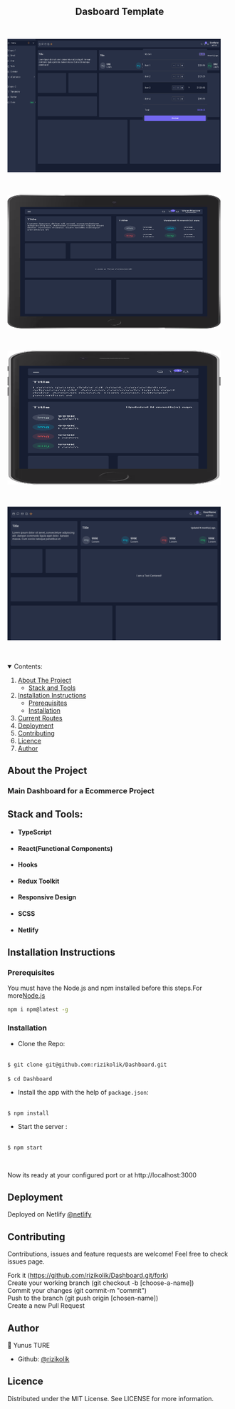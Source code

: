 <h2  align="center">Dasboard Template</h2>

<br>
<p style="display:flex;flex-direction:row;margin-bottom:50px">
<img alt="main" src="./src/assets/1.png"  width="95%" height="300px" style="margin-right:20px"/>
</p>
<p style="display:flex;flex-direction:row;margin-bottom:50px">
<img alt="main" src="./src/assets/2.png" width="95%" height="300px" style="margin-right:20px"/>
</p>
<p style="display:flex;flex-direction:row;margin-bottom:50px">
<img alt="main" src="./src/assets/3.png"  width="95%"height="300px" style="margin-right:20px"/>
</p>
<p style="display:flex;flex-direction:row;margin-bottom:50px">
<img alt="main" src="./src/assets/4.png" width="95%" height="300px"/>
</p>

<details open="open">
  <summary>Contents:</summary>
  <ol>
    <li>
      <a href="#about-the-project">About The Project</a>
      <ul>
       <li><a href="#stack-and-tools">Stack and Tools</a></li>
      </ul>
    </li>
    <li>
      <a href="#installation-instructions">Installation Instructions</a>
      <ul>
        <li><a href="#prerequisites">Prerequisites</a></li>
        <li><a href="#installation">Installation</a></li>
      </ul>
    </li>
    <li><a href="#current-routes">Current Routes</a></li>
      <li><a href="#deployment">Deployment</a></li>
    <li><a href="#contributing">Contributing</a></li>
    <li><a href="#licence">Licence</a></li>
    <li><a href="#author">Author</a></li>
  </ol>
</details>

## About the Project

### Main Dashboard for a Ecommerce Project 

## Stack and Tools:

- #### TypeScript
- #### React(Functional Components)
- #### Hooks
- #### Redux Toolkit
- #### Responsive Design
- #### SCSS
- #### Netlify

## Installation Instructions

### Prerequisites

You must have the Node.js and npm installed before this steps.For more[Node.js](https://nodejs.org/en/download/)

```sh
npm i npm@latest -g
```

### Installation

- Clone the Repo:

```

$ git clone git@github.com:rizikolik/Dashboard.git

$ cd Dashboard

```

- Install the app with the help of `package.json`:

```

$ npm install

```

- Start the server :

```

$ npm start



```

Now its ready at your configured port or at http://localhost:3000


## Deployment

Deployed on Netlify [@netlify](https://dashboard-app-ecommerce.netlify.app/)

## Contributing

Contributions, issues and feature requests are welcome!
Feel free to check issues page.

Fork it (https://github.com/rizikolik/Dashboard.git/fork) <br>
Create your working branch (git checkout -b [choose-a-name]) <br>
Commit your changes (git commit-m "commit") <br>
Push to the branch (git push origin [chosen-name]) <br>
Create a new Pull Request

## Author

👤 Yunus TURE

- Github: [@rizikolik](https://github.com/rizikolik)

## Licence

Distributed under the MIT License. See LICENSE for more information.
